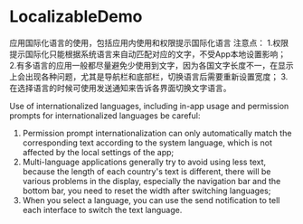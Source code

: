 # LocalizableDemo
应用国际化语言的使用，包括应用内使用和权限提示国际化语言
注意点：
1.权限提示国际化只能根据系统语言来自动匹配对应的文字，不受App本地设置影响；
2.有多语言的应用一般都尽量避免少使用到文字，因为各国文字长度不一，在显示上会出现各种问题，尤其是导航栏和底部栏，切换语言后需要重新设置宽度；
3.在选择语言的时候可使用发送通知来告诉各界面切换文字语言。

Use of internationalized languages, including in-app usage and permission prompts for internationalized languages
be careful:
1. Permission prompt internationalization can only automatically match the corresponding text according to the system language, which is not affected by the local settings of the app;
2. Multi-language applications generally try to avoid using less text, because the length of each country's text is different, there will be various problems in the display, especially the navigation bar and the bottom bar, you need to reset the width after switching languages;
3. When you select a language, you can use the send notification to tell each interface to switch the text language.
